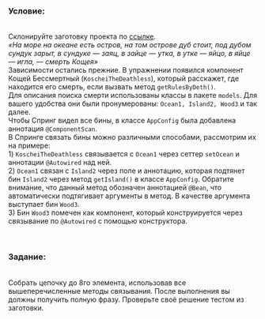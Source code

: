 <div class="lesson-question"><div class="lesson-description"><h3><strong>Условие:&nbsp;</strong></h3>

<p><br>
Склонируйте&nbsp;заготовку проекта по <a href="https://github.com/KataAcademy/PP_2_1_4_spring-types-of-wiring" target="_blank">ссылке</a>.<br>
<em>«На море на океане есть остров, на том острове дуб стоит, под дубом сундук зарыт, в сундуке — заяц, в зайце — утка, в утке — яйцо, в яйце — игла, — смерть Кощея»</em><br>
Зависимости остались прежние. В упражнении появился компонент Кощей Бессмертный (<code>KoscheiTheDeathless</code>), который расскажет, где находится его смерть, если вызвать метод <code>getRulesByDeth()</code>.<br>
Для описания поиска смерти использованы классы в пакете <code>models</code>. Для вашего удобства они были пронумерованы: <code>Ocean1, Island2, Wood3</code> и так далее.<br>
Чтобы Спринг видел все бины, в классе <code>AppConfig</code> была добавлена аннотация <code>@ComponentScan</code>.<br>
В Спринге связать бины можно различными способами, рассмотрим их на примере:<br>
1) <code>KoscheiTheDeathless</code> связывается с <code>Ocean1</code> через сеттер <code>setOcean</code> и аннотации <code>@Autowired</code> над ней.<br>
2) <code>Ocean1</code> связан с <code>Island2</code> через поле и аннотацию, которая подтянет бин <code>Island2</code> через метод <code>getIsland()</code> в классе <code>AppConfig</code>. Обратите внимание, что данный метод обозначен аннотацией <code>@Bean</code>, что автоматически подтягивает аргументы в метод. В качестве аргумента выступает бин <code>Wood3</code>.<br>
3) Бин <code>Wood3</code> помечен как компонент, который конструируется через связывание по <code>@Autowired</code> с помощью конструктора.</p>

<p>&nbsp;</p>

<h3><strong>Задание:&nbsp;</strong></h3>

<p><br>
Собрать цепочку до 8го элемента, использовав все вышеперечисленные методы связывания. После выполнения вы должны получить полную фразу. Проверьте своё решение тестом из заготовки.</p>
